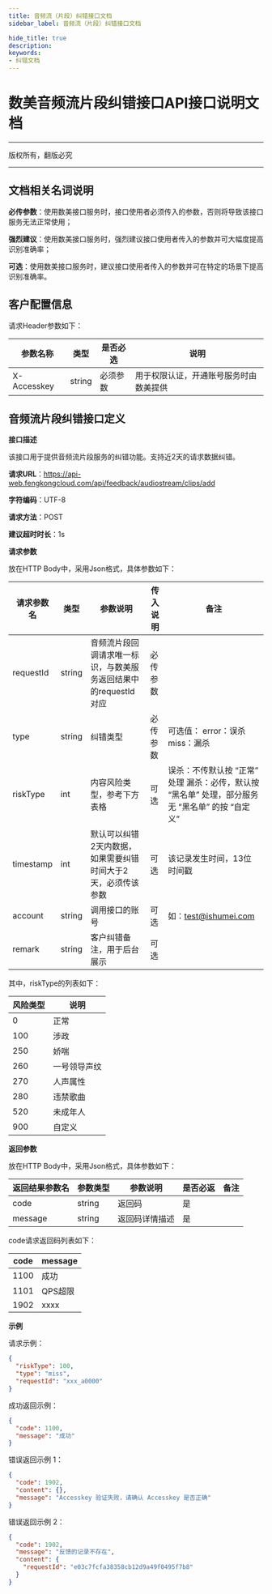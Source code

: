 ```yaml
---
title: 音频流（片段）纠错接口文档
sidebar_label: 音频流（片段）纠错接口文档

hide_title: true
description: 
keywords:
- 纠错文档
---
```


# 数美音频流片段纠错接口API接口说明文档

---

版权所有，翻版必究

---


## 文档相关名词说明

**必传参数**：使用数美接口服务时，接口使用者必须传入的参数，否则将导致该接口服务无法正常使用；

**强烈建议**：使用数美接口服务时，强烈建议接口使用者传入的参数并可大幅度提高识别准确率；

**可选**：使用数美接口服务时，建议接口使用者传入的参数并可在特定的场景下提高识别准确率。

## 客户配置信息

请求Header参数如下：

| **参数名称** | **类型** | **是否必选** | **说明**                               |
| ------------ | -------- | ------------ | -------------------------------------- |
| X-Accesskey  | string   | 必须参数     | 用于权限认证，开通账号服务时由数美提供 |

## 音频流片段纠错接口定义

**接口描述**

该接口用于提供音频流片段服务的纠错功能。支持近2天的请求数据纠错。

**请求URL**：https://api-web.fengkongcloud.com/api/feedback/audiostream/clips/add

**字符编码**：UTF-8

**请求方法**：POST

**建议超时时长**：1s

**请求参数**

放在HTTP Body中，采用Json格式，具体参数如下：

| **请求参数名** | **类型** | **参数说明**                                                    | **传入说明** | **备注**                                                   |
| -------------- | -------- | --------------------------------------------------------------- | ------------ |----------------------------------------------------------|
| requestId      | string   | 音频流片段回调请求唯一标识，与数美服务返回结果中的requestId对应 | 必传参数     |                                                          |
| type           | string   | 纠错类型                                                        | 必传参数     | 可选值： error：误杀 miss：漏杀                                    |
| riskType       | int      | 内容风险类型，参考下方表格                                      | 可选         | 误杀：不传默认按 “正常” 处理 漏杀：必传，默认按 “黑名单” 处理，部分服务无 “黑名单” 的按 “自定义” |
| timestamp      | int      | 默认可以纠错2天内数据，如果需要纠错时间大于2天，必须传该参数    | 可选         | 该记录发生时间，13位时间戳                                           |
| account        | string   | 调用接口的账号                                                  | 可选         | 如：test@ishumei.com                                       |
| remark         | string   | 客户纠错备注，用于后台展示                                      | 可选         |                                                          |

其中，riskType的列表如下：

| **风险类型** | **说明**     |
| ------------ | ------------ |
| 0            | 正常         |
| 100          | 涉政         |
| 250          | 娇喘         |
| 260          | 一号领导声纹 |
| 270          | 人声属性     |
| 280          | 违禁歌曲     |
| 520          | 未成年人     |
| 900          | 自定义       |

**返回参数**

放在HTTP Body中，采用Json格式，具体参数如下：

| **返回结果参数名** | **参数类型** | **参数说明**   | **是否必返** | **备注** |
| ------------------ | ------------ | -------------- | ------------ | -------- |
| code               | string       | 返回码         | 是           |          |
| message            | string       | 返回码详情描述 | 是           |          |

code请求返回码列表如下：

| **code** | **message** |
| -------- | ----------- |
| 1100     | 成功        |
| 1101     | QPS超限     |
| 1902     | xxxx        |

**示例**

请求示例：
```json
{
  "riskType": 100,
  "type": "miss",
  "requestId": "xxx_a0000"
}
```

成功返回示例：
```json
{
  "code": 1100,
  "message": "成功"
}
```

错误返回示例 1：
```json
{
  "code": 1902,
  "content": {},
  "message": "Accesskey 验证失败，请确认 Accesskey 是否正确"
}
```

错误返回示例 2：
```json
{
  "code": 1902,
  "message": "反馈的记录不存在",
  "content": {
    "requestId": "e03c7fcfa38358cb12d9a49f0495f7b8"
  }
}
```